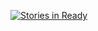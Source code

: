 [![Stories in Ready](https://badge.waffle.io/sccapstone/demo.png?label=ready&title=Ready)](http://waffle.io/sccapstone/demo)

